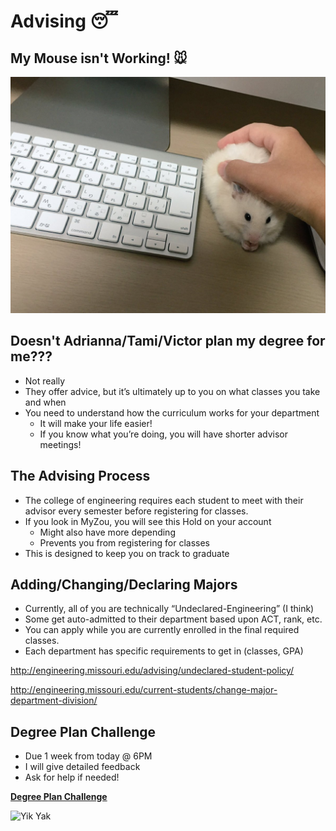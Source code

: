 # Advising 😴

## My Mouse isn't Working! 🐭

![Mouse](Mouse.png)

## Doesn't Adrianna/Tami/Victor plan my degree for me???

- Not really
- They offer advice, but it’s ultimately up to you on what classes you take and when
- You need to understand how the curriculum works for your department
  - It will make your life easier!
  - If you know what you’re doing, you will have shorter advisor meetings!

## The Advising Process

- The college of engineering requires each student to meet with their advisor every semester before registering for classes.
- If you look in MyZou, you will see this Hold on your account
    - Might also have more depending
    - Prevents you from registering for classes
- This is designed to keep you on track to graduate

## Adding/Changing/Declaring Majors
- Currently, all of you are technically “Undeclared-Engineering” (I think)
- Some get auto-admitted to their department based upon ACT, rank, etc.
- You can apply while you are currently enrolled in the final required classes.
- Each department has specific requirements to get in (classes, GPA)

http://engineering.missouri.edu/advising/undeclared-student-policy/  

http://engineering.missouri.edu/current-students/change-major-department-division/

## Degree Plan Challenge

- Due 1 week from today @ 6PM
- I will give detailed feedback
- Ask for help if needed!

**[Degree Plan Challenge](DegreePlanChallenge.md)**

![Yik Yak](YikYak.png)